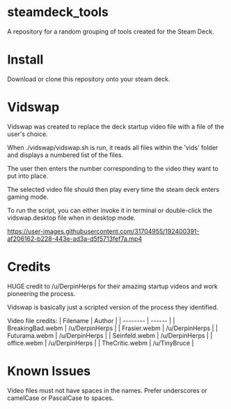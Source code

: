 # steamdeck_tools

A repository for a random grouping of tools created for the Steam Deck.

# Install

Download or clone this repository onto your steam deck.

# Vidswap

Vidswap was created to replace the deck startup video file with a file of the user's choice.

When ./vidswap/vidswap.sh is run, it reads all files within the 'vids' folder and displays a numbered list of the files.

The user then enters the number corresponding to the video they want to put into place.

The selected video file should then play every time the steam deck enters gaming mode.

To run the script, you can either invoke it in terminal or double-click the vidswap.desktop file when in desktop mode.

https://user-images.githubusercontent.com/31704955/192400391-af206162-b228-443e-ad3a-d5f5713fef7a.mp4

# Credits

HUGE credit to /u/DerpinHerps for their amazing startup videos and work pioneering the process.

Vidswap is basically just a scripted version of the process they identified.

Video file credits:
| Filename | Author |
| -------- | ------ |
| BreakingBad.webm | /u/DerpinHerps |
| Frasier.webm | /u/DerpinHerps |
| Futurama.webm | /u/DerpinHerps |
| Seinfeld.webm | /u/DerpinHerps |
| office.webm | /u/DerpinHerps |
| TheCritic.webm | /u/TinyBruce |

# Known Issues

Video files must not have spaces in the names. Prefer underscores or camelCase or PascalCase to spaces.
